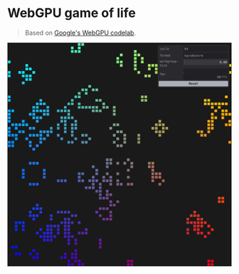 # WebGPU game of life

> Based on [Google's WebGPU codelab](https://codelabs.developers.google.com/your-first-webgpu-app).

<img src="preview.png" />

